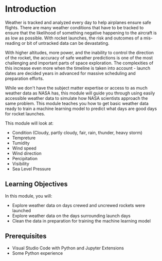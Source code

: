 # Introduction

Weather is tracked and analyzed every day to help airplanes ensure safe flights. There are many weather conditions that have to be tracked to ensure that the likelihood of something negative happening to the aircraft is as low as possible. With rocket launches, the risk and outcomes of a mis-reading or bit of untracked data can be devastating. 

With higher altitudes, more power, and the inability to control the direction of the rocket, the accuracy of safe weather predictions is one of the most challenging and important parts of space exploration. The complexities of this increase even more when the timeline is taken into account - launch dates are decided years in advanced for massive scheduling and preparation efforts. 

While we don't have the subject matter expertise or access to as much weather data as NASA has, this module will guide you through using easily accessible weather data to simulate how NASA scientists approach the same problem. This module teaches you how to get basic weather data ready to train a machine learning model to predict what days are good days for rocket launches.

This module will look at:
- Condition (Cloudy, partly cloudy, fair, rain, thunder, heavy storm)
- Tempreture 
- Tumidity 
- Wind speed 
- Wind direction
- Percipitation
- Visibility
- Sea Level Pressure

## Learning Objectives

In this module, you will:
- Explore weather data on days crewed and uncrewed rockets were launched
- Explore weather data on the days surrounding launch days
- Clean the data in preparation for training the machine learning model

## Prerequisites
- Visual Studio Code with Python and Jupyter Extensions
- Some Python experience